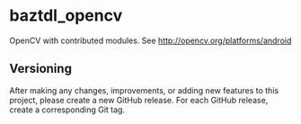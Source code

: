 # baztdl_opencv
OpenCV with contributed modules.
See http://opencv.org/platforms/android

## Versioning
After making any changes, improvements, or adding new features to this project, please create a new GitHub release. For each GitHub release, create a corresponding Git tag.